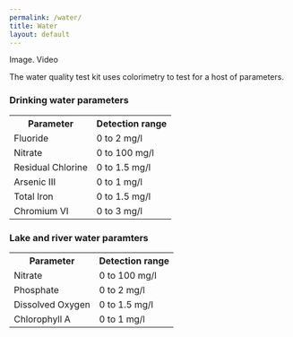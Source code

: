 ```yaml
---
permalink: /water/
title: Water
layout: default
---
```


Image. Video

The water quality test kit uses colorimetry to test for a host of parameters.

### Drinking water parameters
<table>
	<tr>
		<th>Parameter</th>
		<th>Detection range</th>
	</tr>
	<tr>
		<td>Fluoride</td>
		<td>0 to 2 mg/l</td>
	</tr>
	<tr>
		<td>Nitrate</td>
		<td>0 to 100 mg/l</td>
	</tr>
	<tr>
		<td>Residual Chlorine</td>
		<td>0 to 1.5 mg/l</td>
	</tr>
	<tr>
		<td>Arsenic III</td>
		<td>0 to 1 mg/l</td>
	</tr>
	<tr>
		<td>Total Iron</td>
		<td>0 to 1.5 mg/l</td>
	</tr>
	<tr>
		<td>Chromium VI</td>
		<td>0 to 3 mg/l</td>
	</tr>
</table>

### Lake and river water paramters
<table>
	<tr>
		<th>Parameter</th>
		<th>Detection range</th>
	</tr>
	<tr>
		<td>Nitrate</td>
		<td>0 to 100 mg/l</td>
	</tr>
	<tr>
		<td>Phosphate</td>
		<td>0 to 2 mg/l</td>
	</tr>
	<tr>
		<td>Dissolved Oxygen</td>
		<td>0 to 1.5 mg/l</td>
	</tr>
	<tr>
		<td>Chlorophyll A</td>
		<td>0 to 1 mg/l</td>
	</tr>
</table>
